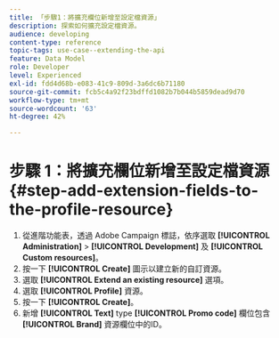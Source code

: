 ```yaml
---
title: 「步驟1：將擴充欄位新增至設定檔資源」
description: 探索如何擴充設定檔資源。
audience: developing
content-type: reference
topic-tags: use-case--extending-the-api
feature: Data Model
role: Developer
level: Experienced
exl-id: fdd4d68b-e083-41c9-809d-3a6dc6b71180
source-git-commit: fcb5c4a92f23bdffd1082b7b044b5859dead9d70
workflow-type: tm+mt
source-wordcount: '63'
ht-degree: 42%

---
```


# 步驟 1：將擴充欄位新增至設定檔資源{#step-add-extension-fields-to-the-profile-resource}

1. 從進階功能表，透過 Adobe Campaign 標誌，依序選取 **[!UICONTROL Administration]** > **[!UICONTROL Development]** 及 **[!UICONTROL Custom resources]**。
1. 按一下 **[!UICONTROL Create]** 圖示以建立新的自訂資源。
1. 選取 **[!UICONTROL Extend an existing resource]** 選項。
1. 選取 **[!UICONTROL Profile]** 資源。
1. 按一下 **[!UICONTROL Create]**。
1. 新增 **[!UICONTROL Text]** type **[!UICONTROL Promo code]** 欄位包含 **[!UICONTROL Brand]** 資源欄位中的ID。

